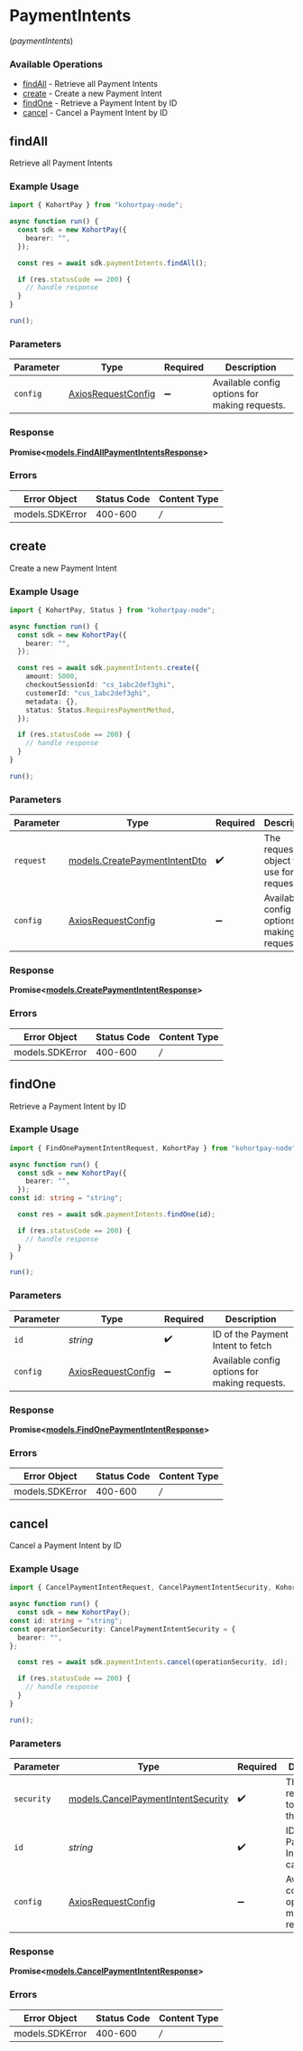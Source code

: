 # PaymentIntents
(*paymentIntents*)

### Available Operations

* [findAll](#findall) - Retrieve all Payment Intents
* [create](#create) - Create a new Payment Intent
* [findOne](#findone) - Retrieve a Payment Intent by ID
* [cancel](#cancel) - Cancel a Payment Intent by ID

## findAll

Retrieve all Payment Intents

### Example Usage

```typescript
import { KohortPay } from "kohortpay-node";

async function run() {
  const sdk = new KohortPay({
    bearer: "",
  });

  const res = await sdk.paymentIntents.findAll();

  if (res.statusCode == 200) {
    // handle response
  }
}

run();
```

### Parameters

| Parameter                                                    | Type                                                         | Required                                                     | Description                                                  |
| ------------------------------------------------------------ | ------------------------------------------------------------ | ------------------------------------------------------------ | ------------------------------------------------------------ |
| `config`                                                     | [AxiosRequestConfig](https://axios-http.com/docs/req_config) | :heavy_minus_sign:                                           | Available config options for making requests.                |


### Response

**Promise<[models.FindAllPaymentIntentsResponse](../../models/findallpaymentintentsresponse.md)>**
### Errors

| Error Object    | Status Code     | Content Type    |
| --------------- | --------------- | --------------- |
| models.SDKError | 400-600         | */*             |

## create

Create a new Payment Intent

### Example Usage

```typescript
import { KohortPay, Status } from "kohortpay-node";

async function run() {
  const sdk = new KohortPay({
    bearer: "",
  });

  const res = await sdk.paymentIntents.create({
    amount: 5000,
    checkoutSessionId: "cs_1abc2def3ghi",
    customerId: "cus_1abc2def3ghi",
    metadata: {},
    status: Status.RequiresPaymentMethod,
  });

  if (res.statusCode == 200) {
    // handle response
  }
}

run();
```

### Parameters

| Parameter                                                               | Type                                                                    | Required                                                                | Description                                                             |
| ----------------------------------------------------------------------- | ----------------------------------------------------------------------- | ----------------------------------------------------------------------- | ----------------------------------------------------------------------- |
| `request`                                                               | [models.CreatePaymentIntentDto](../../models/createpaymentintentdto.md) | :heavy_check_mark:                                                      | The request object to use for the request.                              |
| `config`                                                                | [AxiosRequestConfig](https://axios-http.com/docs/req_config)            | :heavy_minus_sign:                                                      | Available config options for making requests.                           |


### Response

**Promise<[models.CreatePaymentIntentResponse](../../models/createpaymentintentresponse.md)>**
### Errors

| Error Object    | Status Code     | Content Type    |
| --------------- | --------------- | --------------- |
| models.SDKError | 400-600         | */*             |

## findOne

Retrieve a Payment Intent by ID

### Example Usage

```typescript
import { FindOnePaymentIntentRequest, KohortPay } from "kohortpay-node";

async function run() {
  const sdk = new KohortPay({
    bearer: "",
  });
const id: string = "string";

  const res = await sdk.paymentIntents.findOne(id);

  if (res.statusCode == 200) {
    // handle response
  }
}

run();
```

### Parameters

| Parameter                                                    | Type                                                         | Required                                                     | Description                                                  |
| ------------------------------------------------------------ | ------------------------------------------------------------ | ------------------------------------------------------------ | ------------------------------------------------------------ |
| `id`                                                         | *string*                                                     | :heavy_check_mark:                                           | ID of the Payment Intent to fetch                            |
| `config`                                                     | [AxiosRequestConfig](https://axios-http.com/docs/req_config) | :heavy_minus_sign:                                           | Available config options for making requests.                |


### Response

**Promise<[models.FindOnePaymentIntentResponse](../../models/findonepaymentintentresponse.md)>**
### Errors

| Error Object    | Status Code     | Content Type    |
| --------------- | --------------- | --------------- |
| models.SDKError | 400-600         | */*             |

## cancel

Cancel a Payment Intent by ID

### Example Usage

```typescript
import { CancelPaymentIntentRequest, CancelPaymentIntentSecurity, KohortPay } from "kohortpay-node";

async function run() {
  const sdk = new KohortPay();
const id: string = "string";
const operationSecurity: CancelPaymentIntentSecurity = {
  bearer: "",
};

  const res = await sdk.paymentIntents.cancel(operationSecurity, id);

  if (res.statusCode == 200) {
    // handle response
  }
}

run();
```

### Parameters

| Parameter                                                                         | Type                                                                              | Required                                                                          | Description                                                                       |
| --------------------------------------------------------------------------------- | --------------------------------------------------------------------------------- | --------------------------------------------------------------------------------- | --------------------------------------------------------------------------------- |
| `security`                                                                        | [models.CancelPaymentIntentSecurity](../../models/cancelpaymentintentsecurity.md) | :heavy_check_mark:                                                                | The security requirements to use for the request.                                 |
| `id`                                                                              | *string*                                                                          | :heavy_check_mark:                                                                | ID of the Payment Intent to cancel                                                |
| `config`                                                                          | [AxiosRequestConfig](https://axios-http.com/docs/req_config)                      | :heavy_minus_sign:                                                                | Available config options for making requests.                                     |


### Response

**Promise<[models.CancelPaymentIntentResponse](../../models/cancelpaymentintentresponse.md)>**
### Errors

| Error Object    | Status Code     | Content Type    |
| --------------- | --------------- | --------------- |
| models.SDKError | 400-600         | */*             |
